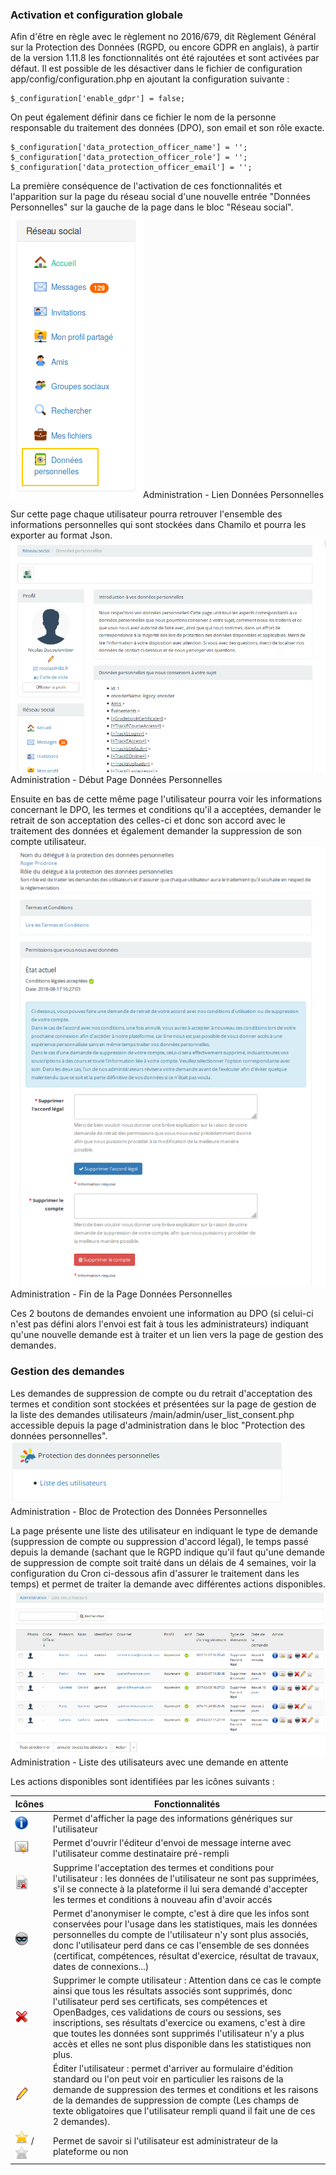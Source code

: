 ### Activation et configuration globale

Afin d'être en règle avec le règlement no 2016/679, dit Règlement Général sur la Protection des Données (RGPD, ou encore GDPR en anglais),
à partir de la version 1.11.8 les fonctionnalités ont été rajoutées et sont activées par défaut.
Il est possible de les désactiver dans le fichier de configuration app/config/configuration.php en ajoutant la configuration suivante :
```
$_configuration['enable_gdpr'] = false;
```
On peut également définir dans ce fichier le nom de la personne responsable du traitement des données (DPO), son email et son rôle exacte.
```
$_configuration['data_protection_officer_name'] = '';
$_configuration['data_protection_officer_role'] = '';
$_configuration['data_protection_officer_email'] = '';
```

La première conséquence de l'activation de ces fonctionnalités et l'apparition sur la page du réseau social d'une nouvelle entrée "Données Personnelles" sur la gauche de la page dans le bloc "Réseau social".
![](../assets/RGPD-LienDonneesPersonnelles.png)Administration - Lien Données Personnelles

Sur cette page chaque utilisateur pourra retrouver l'ensemble des informations personnelles qui sont stockées dans Chamilo et pourra les exporter au format Json.
![](../assets/RGPD-HautPageDonneesPersonnelles.png)Administration - Début Page Données Personnelles

Ensuite en bas de cette même page l'utilisateur pourra voir les informations concernant le DPO, les termes et conditions qu'il a acceptées, demander le retrait de son acceptation des celles-ci et donc son accord avec le traitement des données et également demander la suppression de son compte utilisateur.
![](../assets/RGPD-BasPageDonneesPersonnelles.png)Administration - Fin de la Page Données Personnelles

Ces 2 boutons de demandes envoient une information au DPO (si celui-ci n'est pas défini alors l'envoi est fait à tous les administrateurs) indiquant qu'une nouvelle demande est à traiter et un lien vers la page de gestion des demandes.

### Gestion des demandes

Les demandes de suppression de compte ou du retrait d'acceptation des termes et condition sont stockées et présentées sur la page de gestion de la liste des demandes utilisateurs /main/admin/user_list_consent.php  accessible depuis la page d'administration dans le bloc "Protection des données personnelles".
![](../assets/RGPD-AdministrationBlocDonneesPersonnelles.png)Administration - Bloc de Protection des Données Personnelles

La page présente une liste des utilisateur en indiquant le type de demande (suppression de compte ou suppression d'accord légal), le temps passé depuis la demande (sachant que le RGPD indique qu'il faut qu'une demande de suppression de compte soit traité dans un délais de 4 semaines, voir la configuration du Cron ci-dessous afin d'assurer le traitement dans les temps) et permet de traiter la demande avec différentes actions disponibles.
![](../assets/RGPD-ListeUtilisateursDemandesEnAttente.png)Administration - Liste des utilisateurs avec une demande en attente

Les actions disponibles sont identifiées par les icônes suivants :

| Icônes | Fonctionnalités |
| --- | --- |
| ![](../assets/icone-info2.png) | Permet d'afficher la page des informations génériques sur l'utilisateur |
| ![](../assets/icone-message_new.png) | Permet d'ouvrir l'éditeur d'envoi de message interne avec l'utilisateur comme destinataire pré-rempli |
| ![](../assets/icone-delete_terms.png) | Supprime l'acceptation des termes et conditions pour l'utilisateur : les données de l'utilisateur ne sont pas supprimées, s'il se connecte à la plateforme il lui sera demandé d'accepter les termes et conditions à nouveau afin d'avoir accés |
| ![](../assets/icone-anonymous.png) | Permet d'anonymiser le compte, c'est à dire que les infos sont conservées pour l'usage dans les statistiques, mais les données personnelles du compte de l'utilisateur n'y sont plus associés, donc l'utilisateur perd dans ce cas l'ensemble de ses données (certificat, compétences, résultat d'exercice, résultat de travaux, dates de connexions...) |
| ![](../assets/icone-delete.png) | Supprimer le compte utilisateur : Attention dans ce cas le compte ainsi que tous les résultats associés sont supprimés, donc l'utilisateur perd ses certificats, ses compétences et OpenBadges, ces validations de cours ou sessions, ses inscriptions, ses résultats d'exercice ou examens, c'est à dire que toutes les données sont supprimés l'utilisateur n'y a plus accès et elles ne sont plus disponible dans les statistiques non plus. |
| ![](../assets/icone-edit.png) | Éditer l'utilisateur : permet d'arriver au formulaire d'édition standard ou l'on peut voir en particulier les raisons de la demande de suppression des termes et conditions et les raisons de la demandes de suppression de compte (Les champs de texte obligatoires que l'utilisateur rempli quand il fait une de ces 2 demandes). |
| ![](../assets/icone-admin_star.png) / ![](../assets/icone-admin_star_na.png) | Permet de savoir si l'utilisateur est administrateur de la plateforme ou non |

